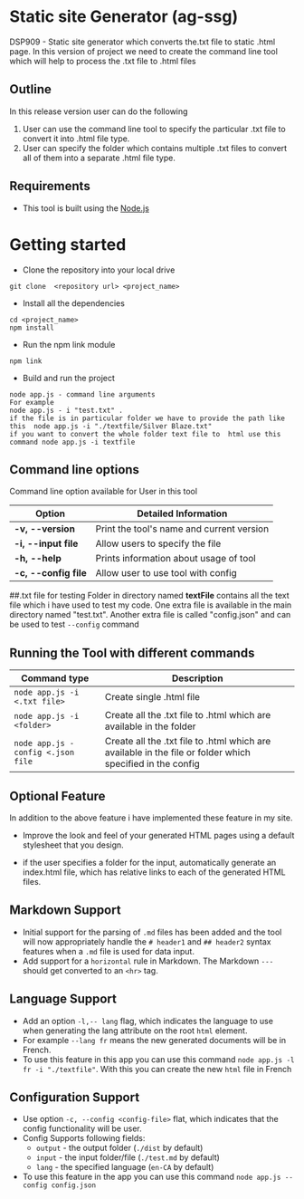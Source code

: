 # Static site Generator (ag-ssg)

DSP909 - Static site generator which converts the.txt file to static .html page. In this version of project we need to create the command line tool which will help to process the .txt file to .html files

## Outline

In this release version user can do the following

1. User can use the command line tool to specify the particular .txt file to convert it into .html file type.
2. User can specify the folder which contains multiple .txt files to convert all of them into a separate .html file type.

## Requirements

-   This tool is built using the [Node.js](https://nodejs.org/en/)

# Getting started

-   Clone the repository into your local drive

```
git clone  <repository url> <project_name>
```

-   Install all the dependencies

```
cd <project_name>
npm install
```

-   Run the npm link module

```
npm link
```

-   Build and run the project

```
node app.js - command line arguments
For example
node app.js - i "test.txt" .
if the file is in particular folder we have to provide the path like this  node app.js -i "./textfile/Silver Blaze.txt"
if you want to convert the whole folder text file to  html use this command node app.js -i textfile
```

## Command line options

Command line option available for User in this tool

| Option                | Detailed Information                      |
| --------------------- | ----------------------------------------- |
| **-v, --version**     | Print the tool's name and current version |
| **-i, --input file**  | Allow users to specify the file           |
| **-h, --help**        | Prints information about usage of tool    |
| **-c, --config file** | Allow user to use tool with config        |

##.txt file for testing
Folder in directory named **textFile** contains all the text file which i have used to test my code.
One extra file is available in the main directory named "test.txt".
Another extra file is called "config.json" and can be used to test `--config` command

## Running the Tool with different commands

| Command type                      | Description                                                                                               |
| --------------------------------- | --------------------------------------------------------------------------------------------------------- |
| `node app.js -i <.txt file>`      | Create single .html file                                                                                  |
| `node app.js -i <folder>`         | Create all the .txt file to .html which are available in the folder                                       |
| `node app.js -config <.json file` | Create all the .txt file to .html which are available in the file or folder which specified in the config |

## Optional Feature

In addition to the above feature i have implemented these feature in my site.

-   Improve the look and feel of your generated HTML pages using a default stylesheet that you design.

-   if the user specifies a folder for the input, automatically generate an index.html file, which has relative links to each of the generated HTML files.

## Markdown Support

-   Initial support for the parsing of `.md` files has been added and the tool will now appropriately handle the `# header1` and `## header2` syntax features when a `.md` file is used for data input.
-   Add support for a `horizontal` rule in Markdown. The Markdown `---` should get converted to an `<hr>` tag.

## Language Support

-   Add an option `-l,-- lang` flag, which indicates the language to use when generating the lang attribute on the root `html` element.
-   For example `--lang fr` means the new generated documents will be in French.
-   To use this feature in this app you can use this command `node app.js -l fr -i "./textfile"`. With this you can create the new `html` file in French

## Configuration Support

-   Use option `-c, --config <config-file>` flat, which indicates that the config functionality will be user.
-   Config Supports following fields:
    -   `output` - the output folder (`./dist` by default)
    -   `input` - the input folder/file (`./test.md` by default)
    -   `lang` - the specified language (`en-CA` by default)
-   To use this feature in the app you can use this command `node app.js --config config.json`
